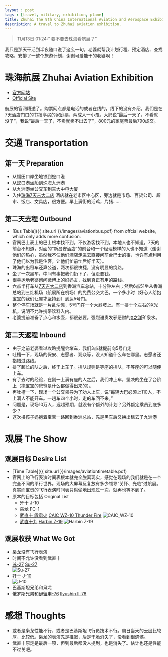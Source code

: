 ```yaml
---
layout : post
tags : [travel, military, exhibition, plane]
title: Zhuhai The 9th China International Aviation and Aerospace Exhibition
description: A travel to Zhuhai aviation exhibition.
---
```


> 11月13日 01:24:“ 要不要去珠海看航展？”

我只是那天干活到半夜随口说了这么一句，老婆就帮我计划行程、预定酒店、查找攻略，安排了一整个旅游计划，谢谢可爱能干的老婆啊！

# 珠海航展 Zhuhai Aviation Exhibition

+ [官方网站](http://www.airshow.com.cn/)
+ [Official Site](http://www.airshow.com.cn/en/index.html)

航展的官网糟透了。购票网点都是电话的或者在线的，线下的没有介绍。我们是在7天酒店门口的书报亭买的家庭票，两成人一小孩。大妈说“最后一天了，不看就没了”，我说“最后一天了，不卖就卖不出去了”，800元的家庭票最后790成交。

# 交通 Transportation

## 第一天 Preparation

+ 从福田口岸坐地铁到蛇口港 
+ 从蛇口港坐船到珠海九洲港
+ 从九洲港坐公交车到吉大中电大厦
+ 入住[珠海7天吉大二店](http://www.7daysinn.cn/innpage.php?id=1423)
酒店就在老市区中心区，旁边就是市场、百货公司、超市、饭店、文具店，很方便。早上满街的活鸡，片猪……

## 第二天去程 Outbound

+ [Bus Table]({{ site.url }}/images/aviationbus.pdf) from offcial website, which only adds more confusion.
+ 官网巴士表上的巴士根本找不到。不仅游客找不到，本地人也不知道，7天的前台不知道，对面的“新昌安酒店”的前台和一个经理模样的人也不知道（谢谢他们的热心，虽然我不住他们酒店走进去直接问前台巴士的事，也许有点利用了他们以为我是住客，让他们忙前忙后好半天）。
+ 珠海的出租车还算公道，两次都很快捷，没有明显的绕路。
+ 坐了一次黑车，中间有事把我们扔下了，但没要钱。
+ 很幸运地老婆询问微博上的妈妈友，找到真正有用的路线。
+ 六点半打车从[7天吉大二店](http://www.7daysinn.cn/innpage.php?id=1423)到香洲汽车总站，十分钟左右；然后6点51坐从香洲总站到三灶机场（航展所在机场）的免费公交大巴，一个多小时（好心人给抱宝宝的我们让座才坚持到）到达5号门。
+ 整个停车场就是一片乱沙滩，5号门在一个大斜坡上。有一排十个左右的X光机。说明不允许携带饮料入内。
+ 老婆提前准备了点心和水壶，都很必要。强烈谴责发邪恶财的[X之洋](http://www.wangsyang.com/)矿泉水。

## 第二天返程 Inbound

+ 由于之前老婆看过攻略提醒会堵车，我们3点就提前向5号门走
+ 吐槽一下，现场的保安、志愿者、观众等，没人知道什么车在哪里。志愿者还指错过路线。
+ 排了超长的队之后，终于上车了。排队规则是等座的排队，不等座的可以随便上车。
+ 有了去时的经验，在刚一上满有座的人之后，我们冲上车，坚决的坐在了台阶上（抱宝宝的爸爸是什么都做得出来的）。
+ 再吐槽一下，现场一个公交领导为了劝人上车，说“每辆大巴必须上110人，不上满人不能开车。一趟车四个小时，走的车回不来。”
+ 问题是，现场10万人，远超预期，就没有个额外的计划？另外额定乘员到底多少？
+ 这次换孩子妈抱着宝宝一路回到香洲总站，先是黑车后又换出租去了九洲港

# 观展 The Show

## 观展目标 Desire List

+ [Time Table]({{ site.url }}/images/aviationtimetable.pdf) 
+ 官网上的飞行表演时间表根本就完全脱离现实，感觉在现场的我们就是在一个完全不同的平行世界。现场的大屏幕反复放有多少领导“关怀、光临”过航展。真实而宝贵的飞行表演时间表只偷偷地出现过一次，就再也等不到了。
+ 原本的目标包括 Original List
   - 歼十 J-10
   - 枭龙 FC-1
   - [武直十 霹雳火](http://zh.wikipedia.org/wiki/%E6%AD%A6%E7%9B%B4-10) [CAIC WZ-10 Thunder Fire](http://en.wikipedia.org/wiki/CAIC_WZ-10)
   ![CAIC_WZ-10](http://upload.wikimedia.org/wikipedia/commons/0/0e/Changhe_Z-10.jpg)
   - [武直十九](http://zh.wikipedia.org/wiki/%E6%AD%A6%E7%9B%B4-19) [Harbin Z-19](http://en.wikipedia.org/wiki/Harbin_Z-19)
   ![Harbin Z-19](http://photo.wenweipo.com/2012/11/12/20121112wxh0011.jpg)

## 观展收获 What We Got

+ 枭龙没有飞行表演
+ 时间不允许没看到武直十
+ [苏-27](http://zh.wikipedia.org/wiki/%E8%8B%8F-27%E6%88%98%E6%96%97%E6%9C%BA) [Su-27](http://en.wikipedia.org/wiki/Sukhoi_Su-27)    
![Su-27](http://upload.wikimedia.org/wikipedia/commons/0/04/Sukhoi_Su-27SKM_at_MAKS-2005_airshow.jpg)
+ [歼十](http://zh.wikipedia.org/wiki/%E6%AD%BC%E5%8D%81) [J-10](http://en.wikipedia.org/wiki/Chengdu_J-10)    
![J-10](http://upload.wikimedia.org/wikipedia/commons/8/86/J-10a_zhas.png)
+ 巴基斯坦兄弟和枭龙
+ 俄罗斯兄弟和[伊留申-76](http://zh.wikipedia.org/wiki/%E4%BC%8A%E7%95%99%E7%94%B376) [Ilyushin Il-76](http://en.wikipedia.org/wiki/Ilyushin_Il-76)

# 感想 Thoughts

+ 或者是枭龙性能不行，或者是巴基斯坦飞行员技术不行。周日当天的云层比较厚，比较低。枭龙的表演先是推迟，后是干脆消失了，没看到很遗憾。
+ 武直十原定是最后一项，但到最后都没人提到，也是消失了。估计也还是性能不过关吧。

